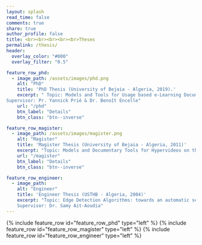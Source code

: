```yaml
---
layout: splash
read_time: false
comments: true
share: true
author_profile: false
title: <br><br><br><br><br>Theses
permalink: /thesis/
header:
  overlay_color: "#000"
  overlay_filter: "0.5"

feature_row_phd:
  - image_path: /assets/images/phd.png
    alt: "PhD"
    title: 'PhD Thesis (University of Bejaia - Algeria, 2019).'
    excerpt: " Topic: Models and Tools for Usage based e-Learning Documents Reengineering 
Supervisor: Pr. Yannick Prié & Dr. Benoît Encelle"
    url: "/phd"
    btn_label: "Details"
    btn_class: "btn--inverse"

feature_row_magister:
  - image_path: /assets/images/magister.png
    alt: "Magister"
    title: 'Magister Thesis (University of Bejaia - Algeria, 2011)'
    excerpt: "Topic: Models and Documentary Tools for Hypervideos on the Web. Supervisor: Pr. Yannick Prié & Dr. Olivier Aubert"
    url: "/magister"
    btn_label: "Details"
    btn_class: "btn--inverse"

feature_row_engineer:
  - image_path: 
    alt: "Engineer"
    title: 'Engineer Thesis (USTHB - Algeria, 2004)'
    excerpt: "Topic: Edge Detection Algorithms: towards an automatic selector of an optimal detection operator 
    Supervisor: Dr. Samy Ait-Aoudia"
---
```

{% include feature_row id="feature_row_phd" type="left" %}
{% include feature_row id="feature_row_magister" type="left" %}
{% include feature_row id="feature_row_engineer" type="left" %}
